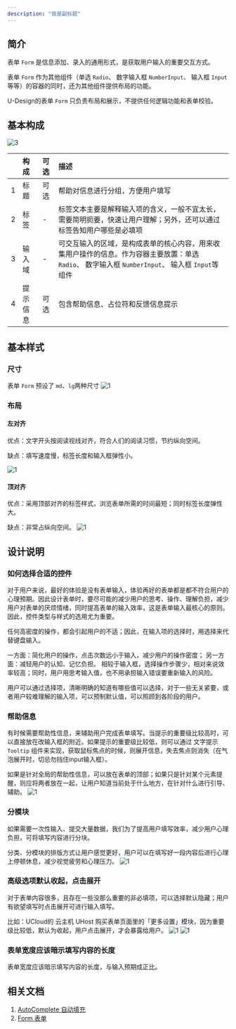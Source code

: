 ```yaml
---
description: "我是副标题"
---
```

<!--副标题具体写法见源代码模式-->

## 简介

表单 `Form` 是信息添加、录入的通用形式，是获取用户输入的重要交互方式。

表单 `Form` 作为其他组件（单选 `Radio`、 数字输入框 `NumberInput`、 输入框 `Input`等等）的容器的同时，还为其他组件提供布局的功能。

U-Design的表单 `Form` 只负责布局和展示，不提供任何逻辑功能和表单校验。



## 基本构成

![3](../../../images/form/3.png)

|      | 构成  | 可选  |描述                            |
| :--: | :-----| :--- |:------------------------------ |
|  1   | 标题 | 可选 |帮助对信息进行分组，方便用户填写  |
|  2   | 标签| - |标签文本主要是解释输入项的含义，一般不宜太长，需要简明扼要，快速让用户理解；另外，还可以通过标签告知用户哪些是必填项 |
|  3   | 输入域| - |可交互输入的区域，是构成表单的核心内容，用来收集用户操作的信息。作为容器主要放置：单选 `Radio`、 数字输入框 `NumberInput`、 输入框 `Input`等组件 |
|  4   | 提示信息| 可选 |包含帮助信息、占位符和反馈信息提示 |



## 基本样式


### 尺寸
表单 `Form` 预设了 `md`、`lg`两种尺寸
![1](../../../images/form/5.png)


### 布局

#### 左对齐
优点：文字开头按阅读视线对齐，符合人们的阅读习惯，节约纵向空间。

缺点：填写速度慢，标签长度和输入框弹性小。

![1](../../../images/form/5.png)

#### 顶对齐
优点：采用顶部对齐的标签样式，浏览表单所需的时间最短；同时标签长度弹性大。

缺点：非常占纵向空间。
![1](../../../images/form/6.png)



## 设计说明


### 如何选择合适的控件

对于用户来说，最好的体验是没有表单输入，体验再好的表单都是都不符合用户的心理预期。因此设计表单时，要尽可能的减少用户的思考、操作、理解负担，减少用户对表单的厌烦情绪，同时提高表单的输入效率，这是表单输入最核心的原则。因此，控件类型与样式的选用尤为重要。


任何高密度的操作，都会引起用户的不适；因此，在输入项的选择时，用选择来代替键盘输入。

一方面：简化用户的操作，点击次数远小于输入，减少用户的操作密度；
另一方面：减轻用户的认知、记忆负担。
相较于输入框，选择操作步骤少，相对来说效率较高；同时，用户用思考输入值，也不用承担输入错误要重新输入的风险。

用户可以通过选择项，清晰明确的知道有哪些值可以选择，对于一些无关紧要，或者用户较难理解的输入项，可以预制默认值，可以照顾到各阶段的用户。



### 帮助信息
有时候需要帮助性信息，来辅助用户完成表单填写。当提示的重要级比较高时，可以直接放在改输入框的附近。如果提示的重要级比较低，则可以通过 文字提示 `Tooltip` 组件来实现，获取鼠标焦点的时候，则展开信息，失去焦点则消失（在气泡展开时，切忌勿挡住input输入框）。

如果是针对全局的帮助性信息，可以放在表单的顶部；如果只是针对某个元素提醒，则应将两者放在一起，让用户知道当前处于什么地方，在针对什么进行引导、辅助。
![1](../../../images/form/4.png)


### 分模块
如果需要一次性输入、提交大量数据，我们为了提高用户填写效率，减少用户心理负担，可将填写内容进行分块。

分类、分模块的排版方式让用户感觉更好，用户可以在填写好一段内容后进行心理上停顿休息，减少视觉疲劳和心理压力。
![1](../../../images/form/7.png)

### 高级选项默认收起，点击展开

对于表单内容很多，且存在一些没那么重要的非必填项，可以选择默认隐藏；用户有欲望填写时点击展开可进行输入填写。

比如：UCloud的 云主机 UHost 购买表单页面里的「更多设置」模块，因为重要级比较低，默认为收起，用户点击展开，才会暴露给用户。
![1](../../../images/form/7.png)
![1](../../../images/form/8.png)


### 表单宽度应该暗示填写内容的长度
表单宽度应该暗示填写内容的长度，与输入预期成正比。


## 相关文档

1. [AutoComplete 自动填充](http://10.179.234.214:8000/component/AutoComplete/)
2. [Form 表单](http://10.179.234.214:8000/component/Form/)
